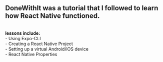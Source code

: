 <h2>DoneWithIt was a tutorial that I followed to learn how React Native functioned.</h2><br />
<b>lessons include:</b><br />
- Using Expo-CLI<br />
- Creating a React Native Project<br />
- Setting up a virtual Android/iOS device<br />
- React Native Properties<br />
